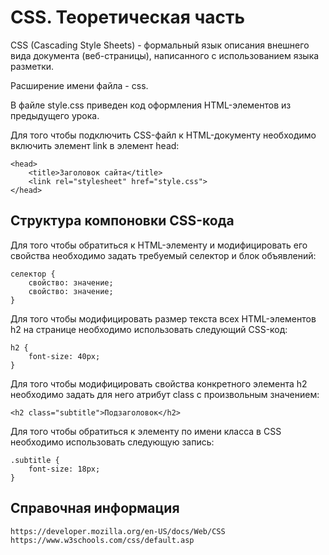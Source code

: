 # CSS. Теоретическая часть

CSS (Cascading Style Sheets) - формальный язык описания внешнего вида документа (веб-страницы), написанного с использованием языка разметки.

Расширение имени файла - css.

В файле style.css приведен код оформления HTML-элементов из предыдущего урока.

Для того чтобы подключить CSS-файл к HTML-документу необходимо включить элемент link в элемент head:

	<head>
		<title>Заголовок сайта</title>
		<link rel="stylesheet" href="style.css">
	</head>

## Структура компоновки CSS-кода

Для того чтобы обратиться к HTML-элементу и модифицировать его свойства необходимо задать требуемый селектор и блок объявлений:

	селектор {
		свойство: значение;
		свойство: значение;
	}

Для того чтобы модифицировать размер текста всех HTML-элементов h2 на странице необходимо использовать следующий CSS-код:

	h2 {
		font-size: 40px;
	}	

Для того чтобы модифицировать свойства конкретного элемента h2 необходимо задать для него атрибут class с произвольным значением:

	<h2 class="subtitle">Подзаголовок</h2>

Для того чтобы обратиться к элементу по имени класса в CSS необходимо использовать следующую запись:

	.subtitle {
		font-size: 18px;
	}

## Справочная информация

	https://developer.mozilla.org/en-US/docs/Web/CSS
	https://www.w3schools.com/css/default.asp

